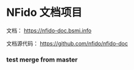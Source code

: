 # NFido 文档项目

文档： https://nfido-doc.bsmi.info

文档源代码： https://github.com/nfido/nfido-doc

### test merge from master
